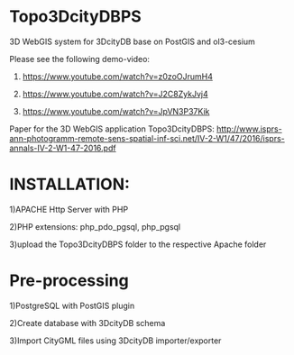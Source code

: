# Topo3DcityDBPS
3D WebGIS system for 3DcityDB base on PostGIS and ol3-cesium

Please see the following demo-video:

1) https://www.youtube.com/watch?v=z0zoOJrumH4

2) https://www.youtube.com/watch?v=J2C8ZykJvj4

3) https://www.youtube.com/watch?v=JpVN3P37Kik


Paper for the 3D WebGIS application Topo3DcityDBPS:
    http://www.isprs-ann-photogramm-remote-sens-spatial-inf-sci.net/IV-2-W1/47/2016/isprs-annals-IV-2-W1-47-2016.pdf

# INSTALLATION:

1)APACHE Http Server with PHP

2)PHP extensions: php_pdo_pgsql, php_pgsql

3)upload the Topo3DcityDBPS folder to the respective Apache folder

# Pre-processing

1)PostgreSQL with PostGIS plugin

2)Create database with 3DcityDB schema

3)Import CityGML files using 3DcityDB importer/exporter
